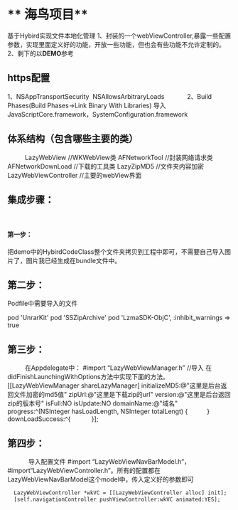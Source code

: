 # ** 海鸟项目**

基于Hybird实现文件本地化管理
1、封装的一个webViewController,暴露一些配置参数，实现里面定义好的功能，开放一些功能，但也会有些功能不允许定制的。
2、剩下的以**DEMO**参考

## https配置

1、<key>NSAppTransportSecurity</key>
<dict>
 <key>NSAllowsArbitraryLoads</key>
 <true/>
</dict>
         
 2、Build Phases(Build Phases->Link Binary With Libraries)
导入   JavaScriptCore.framework，SystemConfiguration.framework
         
         
## 体系结构（包含哪些主要的类）
         
LazyWebView    //WKWebView类
AFNetworkTool  //封装网络请求类
AFNetworkDownLoad  //下载的工具类
LazyZipMD5     //文件夹内容加密
LazyWebViewController  //主要的webView界面
         
         
## 集成步骤：
         
#### 第一步：

把demo中的HybirdCodeClass整个文件夹拷贝到工程中即可，不需要自己导入图片了，图片我已经生成在bundle文件中。
         
## 第二步：
Podfile中需要导入的文件

pod 'UnrarKit'
pod 'SSZipArchive'
pod 'LzmaSDK-ObjC', :inhibit_warnings => true
         
## 第三步：
         
在Appdelegate中： #import “LazyWebViewManager.h”  //导入
在didFinishLaunchingWithOptions方法中实现下面的方法。
[[LazyWebViewManager shareLazyManager] initializeMD5:@"这里是后台返回文件加密的md5值" zipUrl:@"这里是下载zip的url" version:@"这里是后台返回zip的版本号" isFull:NO isUpdate:NO domainName:@"域名" progress:^(NSInteger hasLoadLength, NSInteger totalLengt) {
         
} downLoadSuccess:^{ 
          
}];

## 第四步：
           
导入配置文件 #import “LazyWebViewNavBarModel.h”，#import“LazyWebViewController.h”。所有的配置都在LazyWebViewNavBarModel这个model中，传入定义好的参数即可

```html
  LazyWebViewController *wkVC = [[LazyWebViewController alloc] init];
  [self.navigationController pushViewController:wkVC animated:YES];
```
              
